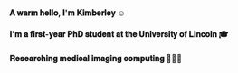 #### 𝐀 𝐰𝐚𝐫𝐦 𝐡𝐞𝐥𝐥𝐨, 𝐈'𝐦 𝐊𝐢𝐦𝐛𝐞𝐫𝐥𝐞𝐲 ☺️
#### 𝐈'𝐦 𝐚 𝐟𝐢𝐫𝐬𝐭-𝐲𝐞𝐚𝐫 𝐏𝐡𝐃 𝐬𝐭𝐮𝐝𝐞𝐧𝐭 𝐚𝐭 𝐭𝐡𝐞 𝐔𝐧𝐢𝐯𝐞𝐫𝐬𝐢𝐭𝐲 𝐨𝐟 𝐋𝐢𝐧𝐜𝐨𝐥𝐧 🎓
#### 𝐑𝐞𝐬𝐞𝐚𝐫𝐜𝐡𝐢𝐧𝐠 𝐦𝐞𝐝𝐢𝐜𝐚𝐥 𝐢𝐦𝐚𝐠𝐢𝐧𝐠 𝐜𝐨𝐦𝐩𝐮𝐭𝐢𝐧𝐠 👩🏻‍💻

<!--
```python
import kimberley



```
-->

<!--
**kimberley/kimberley** is a ✨ _special_ ✨ repository because its `README.md` (this file) appears on your GitHub profile.

Here are some ideas to get you started:

- 🔭 I’m currently working on ...
- 🌱 I’m currently learning ...
- 👯 I’m looking to collaborate on ...
- 🤔 I’m looking for help with ...
- 💬 Ask me about ...
- 📫 How to reach me: ...
- 😄 Pronouns: ...
- ⚡ Fun fact: ...
-->
